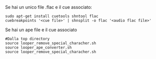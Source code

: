 Se hai un unico file .flac e il cue associato:
```
sudo apt-get install cuetools shntool flac
cuebreakpoints '<cue file>' | shnsplit -o flac '<audio flac file>'  
```

Se hai un ape file e il cue associato
```
#Dalla top directory
source looper_remove_special_characher.sh
source looper_ape_converter.sh
source looper_remove_special_characher.sh
```
